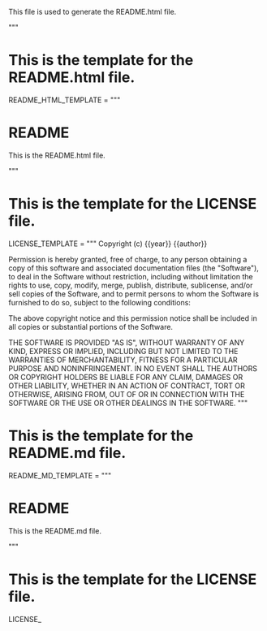 <!-- This is a  -->
<!-- Markdown file -->

This file is used to generate the README.html file.

"""

# This is the template for the README.html file.
README_HTML_TEMPLATE = """
<!DOCTYPE html>
<html>
<head>
  <meta charset="utf-8">
  <title>README</title>
</head>
<body>
  <h1>README</h1>
  <p>
    This is the README.html file.
  </p>
</body>
</html>
"""

# This is the template for the LICENSE file.
LICENSE_TEMPLATE = """
Copyright (c) {{year}} {{author}}

Permission is hereby granted, free of charge, to any person obtaining a copy
of this software and associated documentation files (the "Software"), to deal
in the Software without restriction, including without limitation the rights
to use, copy, modify, merge, publish, distribute, sublicense, and/or sell
copies of the Software, and to permit persons to whom the Software is
furnished to do so, subject to the following conditions:

The above copyright notice and this permission notice shall be included in
all copies or substantial portions of the Software.

THE SOFTWARE IS PROVIDED "AS IS", WITHOUT WARRANTY OF ANY KIND, EXPRESS OR
IMPLIED, INCLUDING BUT NOT LIMITED TO THE WARRANTIES OF MERCHANTABILITY,
FITNESS FOR A PARTICULAR PURPOSE AND NONINFRINGEMENT. IN NO EVENT SHALL THE
AUTHORS OR COPYRIGHT HOLDERS BE LIABLE FOR ANY CLAIM, DAMAGES OR OTHER
LIABILITY, WHETHER IN AN ACTION OF CONTRACT, TORT OR OTHERWISE, ARISING FROM,
OUT OF OR IN CONNECTION WITH THE SOFTWARE OR THE USE OR OTHER DEALINGS IN
THE SOFTWARE.
"""

# This is the template for the README.md file.
README_MD_TEMPLATE = """
# README

This is the README.md file.

"""

# This is the template for the LICENSE file.
LICENSE_